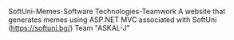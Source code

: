 SoftUni-Memes-Software Technologies-Teamwork
A website that generates memes using ASP.NET MVC associated with SoftUni (https://softuni.bg/)
Team "ASKAL-J"
